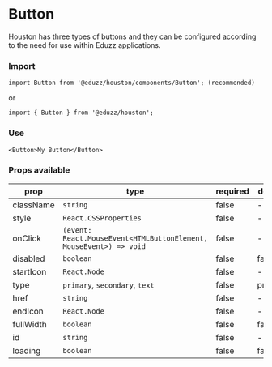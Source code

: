 # Button

Houston has three types of buttons and they can be configured according to the need for use within Eduzz applications.

### Import

```
import Button from '@eduzz/houston/components/Button'; (recommended)
```

or

```
import { Button } from '@eduzz/houston';
```

### Use

```
<Button>My Button</Button>
```

### Props available

| prop | type | required | default |
| ---- | ---- | -------- | ------- |
| className | `string` | false | - |
| style | `React.CSSProperties` | false | - |
| onClick | `(event: React.MouseEvent<HTMLButtonElement, MouseEvent>) => void` | false | - |
| disabled | `boolean` | false | false |
| startIcon | `React.Node` | false | - |
| type | `primary`, `secondary`, `text` | false | primary |
| href | `string` | false | - |
| endIcon | `React.Node` | false | - |
| fullWidth | `boolean` | false | false |
| id | `string` | false | - |
| loading | `boolean` | false | false |
